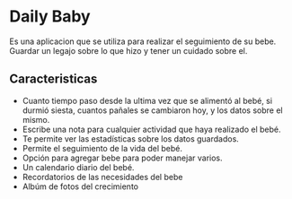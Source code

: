 Daily Baby
==========
Es una aplicacion que se utiliza para realizar el seguimiento de su bebe. Guardar un legajo sobre lo que hizo y tener un cuidado sobre el.

Caracteristicas
--------------
- Cuanto tiempo paso desde la ultima vez que se alimentó al bebé, si durmió siesta, cuantos pañales se cambiaron hoy, y los datos sobre el mismo.
- Escribe una nota para cualquier actividad que haya realizado el bebé.
- Te permite ver las estadísticas sobre los datos guardados.
- Permite el seguimiento de la vida del bebé.
- Opción para agregar bebe para poder manejar varios.
- Un calendario diario del bebé.
- Recordatorios de las necesidades del bebe
- Albúm de fotos del crecimiento 